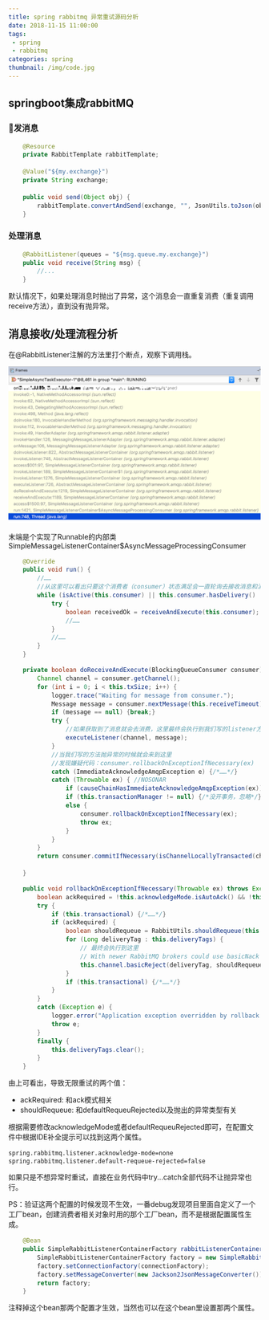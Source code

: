 ```yaml
---
title: spring rabbitmq 异常重试源码分析
date: 2018-11-15 11:00:00
tags:
 - spring
 - rabbitmq
categories: spring
thumbnail: /img/code.jpg
---
```


## springboot集成rabbitMQ

### 发消息

```java
    @Resource
    private RabbitTemplate rabbitTemplate;

    @Value("${my.exchange}")
    private String exchange;

    public void send(Object obj) {
        rabbitTemplate.convertAndSend(exchange, "", JsonUtils.toJson(obj));
    }
```

### 处理消息

```java
    @RabbitListener(queues = "${msg.queue.my.exchange}")
    public void receive(String msg) {
        //...
    }
```

默认情况下，如果处理消息时抛出了异常，这个消息会一直重复消费（重复调用receive方法），直到没有抛异常。

## 消息接收/处理流程分析

在@RabbitListener注解的方法里打个断点，观察下调用栈。

![](/img/spring/rabbitmq-listener-debug.jpg)

末端是个实现了Runnable的内部类SimpleMessageListenerContainer$AsyncMessageProcessingConsumer

```java
    @Override
    public void run() {
        //……
        //从这里可以看出只要这个消费者（consumer）状态满足会一直轮询去接收消息和消费消息
        while (isActive(this.consumer) || this.consumer.hasDelivery() || !this.consumer.cancelled()) {
		    try {
		    	boolean receivedOk = receiveAndExecute(this.consumer); // At least one message received
			    //……
            }
            //……
        }
    }
```

```java
	private boolean doReceiveAndExecute(BlockingQueueConsumer consumer) throws Throwable { //NOSONAR
		Channel channel = consumer.getChannel();
		for (int i = 0; i < this.txSize; i++) {
			logger.trace("Waiting for message from consumer.");
			Message message = consumer.nextMessage(this.receiveTimeout);
			if (message == null) {break;}
			try {
				//如果获取到了消息就会去消费，这里最终会执行到我们写的listener方法
				executeListener(channel, message);
			}
			//当我们写的方法抛异常的时候就会来到这里
			//发现嫌疑代码：consumer.rollbackOnExceptionIfNecessary(ex)
			catch (ImmediateAcknowledgeAmqpException e) {/*……*/}
			catch (Throwable ex) { //NOSONAR
				if (causeChainHasImmediateAcknowledgeAmqpException(ex)) {/*……*/}
				if (this.transactionManager != null) {/*没开事务，忽略*/}
				else {
					consumer.rollbackOnExceptionIfNecessary(ex);
					throw ex;
				}
			}
		}
		return consumer.commitIfNecessary(isChannelLocallyTransacted(channel));

	}
```

```java
	public void rollbackOnExceptionIfNecessary(Throwable ex) throws Exception {
		boolean ackRequired = !this.acknowledgeMode.isAutoAck() && !this.acknowledgeMode.isManual();
		try {
			if (this.transactional) {/*……*/}
			if (ackRequired) {
				boolean shouldRequeue = RabbitUtils.shouldRequeue(this.defaultRequeuRejected, ex, logger);
				for (Long deliveryTag : this.deliveryTags) {
					// 最终会执行到这里
					// With newer RabbitMQ brokers could use basicNack here...
					this.channel.basicReject(deliveryTag, shouldRequeue);
				}
				if (this.transactional) {/*……*/}
			}
		}
		catch (Exception e) {
			logger.error("Application exception overridden by rollback exception", ex);
			throw e;
		}
		finally {
			this.deliveryTags.clear();
		}
	}
```

由上可看出，导致无限重试的两个值：
+ ackRequired: 和ack模式相关
+ shouldRequeue: 和defaultRequeuRejected以及抛出的异常类型有关

根据需要修改acknowledgeMode或者defaultRequeuRejected即可，在配置文件中根据IDE补全提示可以找到这两个属性。

```
spring.rabbitmq.listener.acknowledge-mode=none
spring.rabbitmq.listener.default-requeue-rejected=false
```

如果只是不想异常时重试，直接在业务代码中try...catch全部代码不让抛异常也行。

PS：验证这两个配置的时候发现不生效，一番debug发现项目里面自定义了一个工厂bean，创建消费者相关对象时用的那个工厂bean，而不是根据配置属性生成。

```java
    @Bean
    public SimpleRabbitListenerContainerFactory rabbitListenerContainerFactory(ConnectionFactory connectionFactory) {
        SimpleRabbitListenerContainerFactory factory = new SimpleRabbitListenerContainerFactory();
        factory.setConnectionFactory(connectionFactory);
        factory.setMessageConverter(new Jackson2JsonMessageConverter());
        return factory;
    }
```

注释掉这个bean那两个配置才生效，当然也可以在这个bean里设置那两个属性。